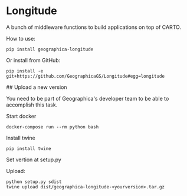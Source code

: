# Longitude

A bunch of middleware functions to build applications on top of CARTO.

How to use:
```
pip install geographica-longitude
```

Or install from GitHub:
```
pip install -e git+https://github.com/GeographicaGS/Longitude#egg=longitude
```

## Upload a new version

You need to be part of Geographica's developer team to be able to accomplish this task.

Start docker
```
docker-compose run --rm python bash
```
Install twine
```
pip install twine
```

Set vertion at setup.py

Upload:
```
python setup.py sdist
twine upload dist/geographica-longitude-<yourversion>.tar.gz
```
